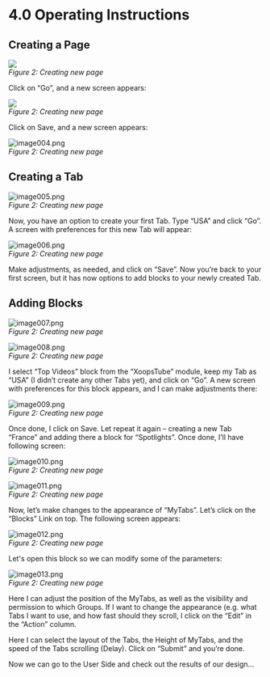 # 4.0 Operating Instructions

## Creating a Page

![](../assets/image002.png)  
*Figure 2: Creating new page*
 
Click on “Go”, and a new screen appears:

![](../assets/image003.png)  
*Figure 2: Creating new page*

Click on Save, and a new screen appears:

![image004.png](../assets/image004.png)  
*Figure 2: Creating new page*

## Creating a Tab

![image005.png](../assets/image005.png)  
*Figure 2: Creating new page*

Now, you have an option to create your first Tab. Type “USA” and click “Go”. A screen with preferences for this new Tab will appear:

![image006.png](../assets/image006.png)  
*Figure 2: Creating new page*

 
Make adjustments, as needed, and click on “Save”. Now you’re back to your first screen, but it has now options to add blocks to your newly created Tab. 
 
## Adding Blocks

![image007.png](../assets/image007.png)  
*Figure 2: Creating new page*

![image008.png](../assets/image008.png)  
*Figure 2: Creating new page*
 
I select “Top Videos” block from the “XoopsTube” module, keep my Tab as “USA” (I didn’t create any other Tabs yet), and click on “Go”. A new screen with preferences for this block appears, and I can make adjustments there: 

![image009.png](../assets/image009.png)  
*Figure 2: Creating new page*
 
Once done, I click on Save.
Let repeat it again – creating a new Tab “France” and adding there a block for “Spotlights”. Once done, I’ll have following screen:

![image010.png](../assets/image010.png)  
*Figure 2: Creating new page*


![image011.png](../assets/image011.png)  
*Figure 2: Creating new page*

Now, let’s make changes to the appearance of “MyTabs”. Let’s click on the “Blocks” Link on top. The following screen appears:

![image012.png](../assets/image012.png)  
*Figure 2: Creating new page*

Let's open this block so we can modify some of the parameters:

![image013.png](../assets/image013.png)  
*Figure 2: Creating new page*
 
Here I can adjust the position of the MyTabs, as well as the visibility and permission to which Groups.  If I want to change the appearance (e.g. what Tabs I want to use, and how fast should they scroll, I click on the “Edit” in the “Action” column.

Here I can select the layout of the Tabs, the Height of MyTabs, and the speed of the Tabs scrolling (Delay). Click on “Submit” and you’re done.

Now we can go to the User Side and check out the results of our design...


